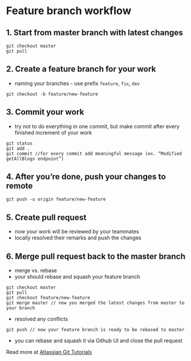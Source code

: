 # Feature branch workflow

## 1. Start from master branch with latest changes

```
git checkout master
git pull
```

## 2. Create a feature branch for your work

- naming your branches - use prefix `feature`, `fix`, `dev`

```
git checkout -b feature/new-feature
```

## 3. Commit your work

- try not to do everything in one commit, but make commit after every finished increment of your work

```
git status
git add .
git commit //for every commit add meaningful message (ex. “Modified getAllBlogs endpoint”)
```

## 4. After you’re done, push your changes to remote

```
git push -u origin feature/new-feature
```

## 5. Create pull request

- now your work will be reviewed by your teammates
- locally resolved their remarks and push the changes

## 6. Merge pull request back to the master branch

- merge vs. rebase
- your should rebase and squash your feature branch

```
git checkout master
git pull
git checkout feature/new-feature
git merge master // now you merged the latest changes from master to your branch
```

- resolved any conflicts

```
git push // now your feature branch is ready to be rebased to master
```

- you can rebase and squash it via Github UI and close the pull request

Read more at [Atlassian Git Tutorials](https://www.atlassian.com/git/tutorials/comparing-workflows)
